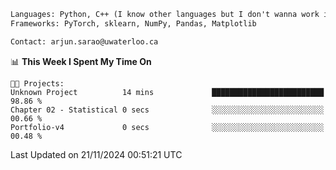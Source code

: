 ```txt
Languages: Python, C++ (I know other languages but I don't wanna work in em)
Frameworks: PyTorch, sklearn, NumPy, Pandas, Matplotlib

Contact: arjun.sarao@uwaterloo.ca
```

<!--START_SECTION:waka-->
📊 **This Week I Spent My Time On** 

```text
🐱‍💻 Projects: 
Unknown Project          14 mins             █████████████████████████   98.86 % 
Chapter 02 - Statistical 0 secs              ░░░░░░░░░░░░░░░░░░░░░░░░░   00.66 % 
Portfolio-v4             0 secs              ░░░░░░░░░░░░░░░░░░░░░░░░░   00.48 % 
```


 Last Updated on 21/11/2024 00:51:21 UTC
<!--END_SECTION:waka-->
